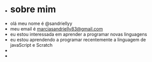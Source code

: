 - # sobre mim
- olá meu nome é @sandriellyy
- meu email é marciasandrielly83@gmail.com
- eu estou interessada em aprender a programar novas linguagens
- eu estou aprendendo a programar recentemente a linguagem de javaScript e Scratch
- 
-
